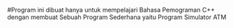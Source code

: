 
#Program ini dibuat hanya untuk mempelajari Bahasa Pemograman C++ dengan membuat Sebuah Program Sederhana yaitu Program Simulator ATM

